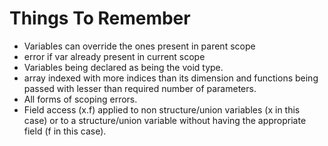 # Things To Remember
- Variables can override the ones present in parent scope
- error if var already present in current scope
-  Variables being declared as being the void type.
-  array indexed with more indices than its dimension and functions being passed with lesser than required number of parameters. 
- All forms of scoping errors.
- Field access (x.f) applied to non structure/union variables (x in this case) or to a structure/union variable without having the appropriate field (f in this case).
